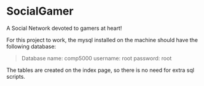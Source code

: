 # SocialGamer
A Social Network devoted to gamers at heart!

For this project to work, the mysql installed on the machine should have the following database:
> Database name: comp5000
> username:	root
> password:	root

The tables are created on the index page, so there is no need for extra sql scripts.
